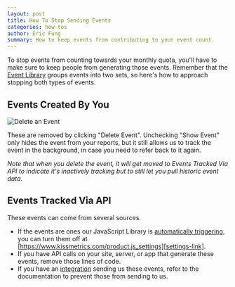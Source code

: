 ```yaml
---
layout: post
title: How To Stop Sending Events
categories: how-tos
author: Eric Fung
summary: How to keep events from contributing to your event count.
---
```

To stop events from counting towards your monthly quota, you'll have to make sure to keep people from generating those events. Remember that the [Event Library][event-lib] groups events into two sets, so here's how to approach stopping both types of events.

## Events Created By You

![Delete an Event][delete-event]

These are removed by clicking "Delete Event". Unchecking "Show Event" only hides the event from your reports, but it still allows us to track the event in the background, in case you need to refer back to it again.

*Note that when you delete the event, it will get moved to Events Tracked Via API to indicate it's inactively tracking but to still let you pull historic event data.*

## Events Tracked Via API

These events can come from several sources.

* If the events are ones our JavaScript Library is [automatically triggering][js-settings], you can turn them off at [https://www.kissmetrics.com/product.js_settings][settings-link].
* If you have API calls on your site, server, or app that generate these events, remove those lines of code.
* If you have an [integration][integration] sending us these events, refer to the documentation to prevent those from sending to us.

[event-lib]: /tools/event-library
[integration]: /integrations
[js-settings]: /apis/javascript/javascript-settings
[delete-event]: https://s3.amazonaws.com/kissmetrics-support-files/assets/how-tos/stop-events/delete-event.png
[settings-link]: https://www.kissmetrics.com/product.js_settings
